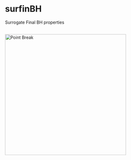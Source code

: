 # surfinBH

Surrogate Final BH properties <br/>

<br/> <img src="https://github.com/vijayvarma392/surfinBH/tree/master/images/point_break.jpeg" alt="Point Break" width="400px"/>
